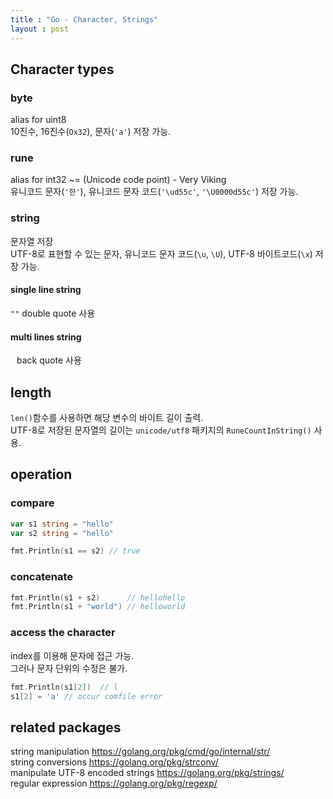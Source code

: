 ```yaml
---
title : "Go - Character, Strings"
layout : post
---
```


## Character types
### byte
alias for uint8  
10진수, 16진수(`Ox32`), 문자(`'a'`) 저장 가능.  

### rune
alias for int32 ~= (Unicode code point) - Very Viking  
유니코드 문자(`'한'`), 유니코드 문자 코드(`'\ud55c'`, `'\U0000d55c'`) 저장 가능.  

### string
문자열 저장  
UTF-8로 표현할 수 있는 문자, 유니코드 문자 코드(`\u`, `\U`), UTF-8 바이트코드(`\x`) 저장 가능.  

#### single line string
`""` double quote 사용  

#### multi lines string
<code>` `</code> back quote 사용  


## length
`len()`함수를 사용하면 해당 변수의 바이트 길이 출력.  
UTF-8로 저장된 문자열의 길이는 `unicode/utf8` 패키지의 `RuneCountInString()` 사용.  


## operation

### compare

```go
var s1 string = "hello"
var s2 string = "hello"

fmt.Println(s1 == s2) // true
```

### concatenate

```go
fmt.Println(s1 + s2)      // hellohello
fmt.Println(s1 + "world") // helloworld
```

### access the character
index를 이용해 문자에 접근 가능.  
그러나 문자 단위의 수정은 불가.  

```go
fmt.Println(s1[2])  // l
s1[2] = 'a' // occur comfile error
```

## related packages
string manipulation <https://golang.org/pkg/cmd/go/internal/str/>  
string conversions <https://golang.org/pkg/strconv/>  
manipulate UTF-8 encoded strings <https://golang.org/pkg/strings/>  
regular expression <https://golang.org/pkg/regexp/>  
